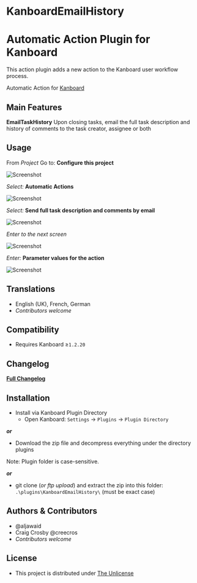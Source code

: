 # KanboardEmailHistory

Automatic Action Plugin for Kanboard
==========================

This action plugin adds a new action to the Kanboard user workflow process.

Automatic Action for [Kanboard](https://github.com/fguillot/kanboard "Kanboard - Kanban project management software")


Main Features
-------------

**EmailTaskHistory**
Upon closing tasks, email the full task description and history of comments to the task creator, assignee or both


Usage
----------

From _Project_ Go to: **Configure this project**  

![Screenshot](../main/Docs/usage-1.png "Configure this project")

_Select:_ **Automatic Actions**

![Screenshot](../main/Docs/usage-2.png "Automatic Actions")

_Select:_ **Send full task description and comments by email**

![Screenshot](../main/Docs/usage-3.png "Send full task description and comments by email")

_Enter to the next screen_

![Screenshot](../main/Docs/usage-4.png "Options are pre-filled")

_Enter:_ **Parameter values for the action**

![Screenshot](../main/Docs/usage-5.png "Define parameter values")


Translations
------------

- English (UK), French, German
- _Contributors welcome_


Compatibility
-------------

- Requires Kanboard ≥`1.2.20`


Changelog
---------

[**Full Changelog**](../main/changelog.md "See changes")
 

Installation
------------

- Install via Kanboard Plugin Directory
  - Open Kanboard: `Settings` -> `Plugins` -> `Plugin Directory`

**_or_**

- Download the zip file and decompress everything under the directory plugins

Note: Plugin folder is case-sensitive.

**_or_**
- git clone (_or ftp upload_) and extract the zip into this folder: `.\plugins\KanboardEmailHistory\` (must be exact case)


Authors & Contributors
----------------------

- @aljawaid
- Craig Crosby @creecros
- _Contributors welcome_


License
-------
- This project is distributed under [The Unlicense](../main/LICENSE "Read The Unlicense")
